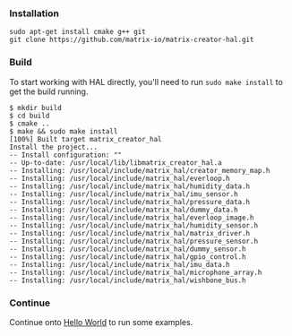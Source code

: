 ### Installation

```
sudo apt-get install cmake g++ git
git clone https://github.com/matrix-io/matrix-creator-hal.git
```

### Build
To start working with HAL directly, you'll need to run `sudo make install` to get the build running. 

```
$ mkdir build
$ cd build
$ cmake ..
$ make && sudo make install
[100%] Built target matrix_creator_hal
Install the project...
-- Install configuration: ""
-- Up-to-date: /usr/local/lib/libmatrix_creator_hal.a
-- Installing: /usr/local/include/matrix_hal/creator_memory_map.h
-- Installing: /usr/local/include/matrix_hal/everloop.h
-- Installing: /usr/local/include/matrix_hal/humidity_data.h
-- Installing: /usr/local/include/matrix_hal/imu_sensor.h
-- Installing: /usr/local/include/matrix_hal/pressure_data.h
-- Installing: /usr/local/include/matrix_hal/dummy_data.h
-- Installing: /usr/local/include/matrix_hal/everloop_image.h
-- Installing: /usr/local/include/matrix_hal/humidity_sensor.h
-- Installing: /usr/local/include/matrix_hal/matrix_driver.h
-- Installing: /usr/local/include/matrix_hal/pressure_sensor.h
-- Installing: /usr/local/include/matrix_hal/dummy_sensor.h
-- Installing: /usr/local/include/matrix_hal/gpio_control.h
-- Installing: /usr/local/include/matrix_hal/imu_data.h
-- Installing: /usr/local/include/matrix_hal/microphone_array.h
-- Installing: /usr/local/include/matrix_hal/wishbone_bus.h
```

### Continue
Continue onto [Hello World](./hello-world/) to run some examples.


